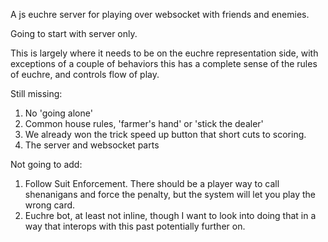 A js euchre server for playing over websocket with friends and enemies.

Going to start with server only.

This is largely where it needs to be on the euchre representation side, with exceptions of a couple of behaviors this has a complete sense of the rules of euchre, and controls flow of play.

Still missing:

1. No 'going alone'
2. Common house rules, 'farmer's hand' or 'stick the dealer'
3. We already won the trick speed up button that short cuts to scoring.
4. The server and websocket parts

Not going to add:

1. Follow Suit Enforcement. There should be a player way to call shenanigans and force the penalty, but the system will let you play the wrong card.
2. Euchre bot, at least not inline, though I want to look into doing that in a way that interops with this past potentially further on.
